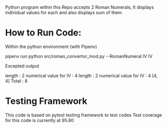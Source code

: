 
Python program within this Repo accepts 2 Roman Numerals, 
It displays individual values for each and also displays sum of them


# How to Run Code:
Within the python environment (with Pipenv)

pipenv run python src/roman_convertor_mod.py --RomanNumeral IV  IV


Excepted output

length : 2
numerical value for IV : 4
length : 2
numerical value for IV : 4
[4, 4]
Total : 8



# Testing Framework

This code is based on pytest testing framework to test codes 
Test coverage for this code is currently at 95.80     



